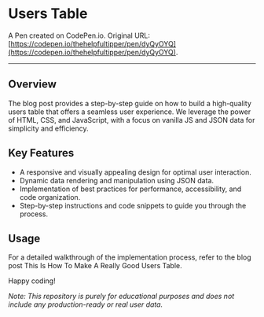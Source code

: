 # Users Table

A Pen created on CodePen.io. Original URL: [https://codepen.io/thehelpfultipper/pen/dyQyOYQ](https://codepen.io/thehelpfultipper/pen/dyQyOYQ).

---

## Overview

The blog post provides a step-by-step guide on how to build a high-quality users table that offers a seamless user experience. We leverage the power of HTML, CSS, and JavaScript, with a focus on vanilla JS and JSON data for simplicity and efficiency.

## Key Features

- A responsive and visually appealing design for optimal user interaction.
- Dynamic data rendering and manipulation using JSON data.
- Implementation of best practices for performance, accessibility, and code organization.
- Step-by-step instructions and code snippets to guide you through the process.

## Usage

For a detailed walkthrough of the implementation process, refer to the blog post This Is How To Make A Really Good Users Table.

Happy coding!

*Note: This repository is purely for educational purposes and does not include any production-ready or real user data.*
